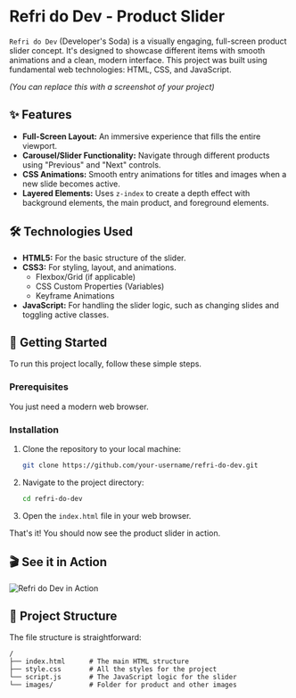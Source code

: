 # Refri do Dev - Product Slider

`Refri do Dev` (Developer's Soda) is a visually engaging, full-screen product slider concept. It's designed to showcase different items with smooth animations and a clean, modern interface. This project was built using fundamental web technologies: HTML, CSS, and JavaScript.

 
*(You can replace this with a screenshot of your project)*

## ✨ Features

- **Full-Screen Layout:** An immersive experience that fills the entire viewport.
- **Carousel/Slider Functionality:** Navigate through different products using "Previous" and "Next" controls.
- **CSS Animations:** Smooth entry animations for titles and images when a new slide becomes active.
- **Layered Elements:** Uses `z-index` to create a depth effect with background elements, the main product, and foreground elements.

## 🛠️ Technologies Used

- **HTML5:** For the basic structure of the slider.
- **CSS3:** For styling, layout, and animations.
  - Flexbox/Grid (if applicable)
  - CSS Custom Properties (Variables)
  - Keyframe Animations
- **JavaScript:** For handling the slider logic, such as changing slides and toggling active classes.

## 🚀 Getting Started

To run this project locally, follow these simple steps.

### Prerequisites

You just need a modern web browser.

### Installation

1. Clone the repository to your local machine:
   ```sh
   git clone https://github.com/your-username/refri-do-dev.git
   ```
2. Navigate to the project directory:
   ```sh
   cd refri-do-dev
   ```
3. Open the `index.html` file in your web browser.

That's it! You should now see the product slider in action.

## 🎬 See it in Action

![Refri do Dev in Action](https://i.imgur.com/jgNarmk.gif)

## 📂 Project Structure

The file structure is straightforward:

```
/
├── index.html      # The main HTML structure
├── style.css       # All the styles for the project
└── script.js       # The JavaScript logic for the slider
└── images/         # Folder for product and other images
```
